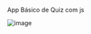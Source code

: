 App Básico de Quiz com js

![image](https://user-images.githubusercontent.com/48324076/82767232-1fec2a80-9e1e-11ea-9872-466e91a80624.png)
